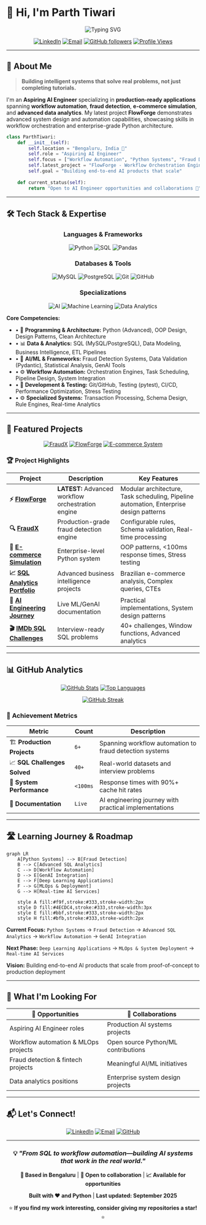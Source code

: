 # 👋 Hi, I'm **Parth Tiwari**

<div align="center">

![Typing SVG](https://readme-typing-svg.herokuapp.com?font=Fira+Code&weight=500&size=28&duration=3000&pause=1000&color=2F81F7&center=true&vCenter=true&width=500&lines=Aspiring+AI+Engineer;Building+Production+Systems;Workflow+Automation+Expert;Fraud+Detection+Specialist)

[![LinkedIn](https://img.shields.io/badge/LinkedIn-%230077B5.svg?logo=linkedin&logoColor=white)](https://www.linkedin.com/in/parth-tiwar1)
[![Email](https://img.shields.io/badge/Email-D14836?logo=gmail&logoColor=white)](mailto:parthti2003@gmail.com)
[![GitHub followers](https://img.shields.io/github/followers/parthtiwari-dev?logo=github&style=flat-square&color=2F81F7)](https://github.com/parthtiwari-dev)
[![Profile Views](https://komarev.com/ghpvc/?username=parthtiwari-dev&color=2F81F7&style=flat-square)](https://github.com/parthtiwari-dev)

</div>

---

## 🚀 **About Me**

> **Building intelligent systems that solve real problems, not just completing tutorials.**

I'm an **Aspiring AI Engineer** specializing in **production-ready applications** spanning **workflow automation**, **fraud detection**, **e-commerce simulation**, and **advanced data analytics**. My latest project **FlowForge** demonstrates advanced system design and automation capabilities, showcasing skills in workflow orchestration and enterprise-grade Python architecture.

```python
class ParthTiwari:
    def __init__(self):
        self.location = "Bengaluru, India 📍"
        self.role = "Aspiring AI Engineer"
        self.focus = ["Workflow Automation", "Python Systems", "Fraud Detection", "SQL Analytics", "GenAI"]
        self.latest_project = "FlowForge - Workflow Orchestration Engine"
        self.goal = "Building end-to-end AI products that scale"
        
    def current_status(self):
        return "Open to AI Engineer opportunities and collaborations 🤝"
```

---

## 🛠️ **Tech Stack & Expertise**

<div align="center">

### **Languages & Frameworks**
![Python](https://img.shields.io/badge/Python-3776AB?style=for-the-badge&logo=python&logoColor=white)
![SQL](https://img.shields.io/badge/SQL-4479A1?style=for-the-badge&logo=mysql&logoColor=white)
![Pandas](https://img.shields.io/badge/Pandas-150458?style=for-the-badge&logo=pandas&logoColor=white)

### **Databases & Tools**
![MySQL](https://img.shields.io/badge/MySQL-4479A1?style=for-the-badge&logo=mysql&logoColor=white)
![PostgreSQL](https://img.shields.io/badge/PostgreSQL-336791?style=for-the-badge&logo=postgresql&logoColor=white)
![Git](https://img.shields.io/badge/Git-F05032?style=for-the-badge&logo=git&logoColor=white)
![GitHub](https://img.shields.io/badge/GitHub-181717?style=for-the-badge&logo=github&logoColor=white)

### **Specializations**
![AI](https://img.shields.io/badge/AI-FF6F00?style=for-the-badge&logo=tensorflow&logoColor=white)
![Machine Learning](https://img.shields.io/badge/Machine%20Learning-FF6F00?style=for-the-badge&logo=scikit-learn&logoColor=white)
![Data Analytics](https://img.shields.io/badge/Data%20Analytics-FF6F00?style=for-the-badge&logo=analytics&logoColor=white)

</div>

**Core Competencies:**
- • 🎯 **Programming & Architecture:** Python (Advanced), OOP Design, Design Patterns, Clean Architecture
- • 📊 **Data & Analytics:** SQL (MySQL/PostgreSQL), Data Modeling, Business Intelligence, ETL Pipelines
- • 🤖 **AI/ML & Frameworks:** Fraud Detection Systems, Data Validation (Pydantic), Statistical Analysis, GenAI Tools
- • ⚙️ **Workflow Automation:** Orchestration Engines, Task Scheduling, Pipeline Design, System Integration
- • 🔧 **Development & Testing:** Git/GitHub, Testing (pytest), CI/CD, Performance Optimization, Stress Testing
- • ⚙️ **Specialized Systems:** Transaction Processing, Schema Design, Rule Engines, Real-time Analytics

---

## 🚀 **Featured Projects**

<div align="center">

[![FraudX](https://img.shields.io/badge/🔍_FraudX-Production_Grade_Fraud_Detection-FF6B6B?style=for-the-badge)](https://github.com/parthtiwari-dev/fraudx)
[![FlowForge](https://img.shields.io/badge/⚡_FlowForge-Workflow_Orchestration_Engine-4ECDC4?style=for-the-badge)](https://github.com/parthtiwari-dev/FlowForge)
[![E-commerce System](https://img.shields.io/badge/🛒_E--commerce-Enterprise_Python_System-45B7D1?style=for-the-badge)](https://github.com/parthtiwari-dev/E-commerce-Simulation-System)

</div>

### 🏆 **Project Highlights**

| Project | Description | Key Features |
|---------|-------------|-------------|
| **⚡ [FlowForge](https://github.com/parthtiwari-dev/FlowForge)** | **LATEST:** Advanced workflow orchestration engine | Modular architecture, Task scheduling, Pipeline automation, Enterprise design patterns |
| **🔍 [FraudX](https://github.com/parthtiwari-dev/fraudx)** | Production-grade fraud detection engine | Configurable rules, Schema validation, Real-time processing |
| **🛒 [E-commerce Simulation](https://github.com/parthtiwari-dev/E-commerce-Simulation-System)** | Enterprise-level Python system | OOP patterns, <100ms response times, Stress testing |
| **📈 [SQL Analytics Portfolio](https://github.com/parthtiwari-dev/sql-olist-analytics-foundation)** | Advanced business intelligence projects | Brazilian e-commerce analysis, Complex queries, CTEs |
| **🤖 [AI Engineering Journey](https://github.com/parthtiwari-dev/AI-Engineer-Journey)** | Live ML/GenAI documentation | Practical implementations, System design patterns |
| **🎬 [IMDb SQL Challenges](https://github.com/parthtiwari-dev/IMDb-SQL-Practice-Project)** | Interview-ready SQL problems | 40+ challenges, Window functions, Advanced analytics |

---

## 📊 **GitHub Analytics**

<div align="center">

[![GitHub Stats](https://github-readme-stats.vercel.app/api?username=parthtiwari-dev&theme=react&hide_border=true&include_all_commits=true&count_private=true)](https://github.com/parthtiwari-dev)
[![Top Languages](https://github-readme-stats.vercel.app/api/top-langs/?username=parthtiwari-dev&theme=react&hide_border=true&include_all_commits=true&count_private=true&layout=compact)](https://github.com/parthtiwari-dev)

[![GitHub Streak](https://streak-stats.demolab.com?user=parthtiwari-dev&theme=react&border_radius=10&border=2F81F7)](https://git.io/streak-stats)

</div>

### 🏅 **Achievement Metrics**

| Metric | Count | Description |
|--------|-------|-------------|
| 🏗️ **Production Projects** | `6+` | Spanning workflow automation to fraud detection systems |
| 📈 **SQL Challenges Solved** | `40+` | Real-world datasets and interview problems |
| 🔧 **System Performance** | `<100ms` | Response times with 90%+ cache hit rates |
| 📝 **Documentation** | `Live` | AI engineering journey with practical implementations |

---

## 🛣️ **Learning Journey & Roadmap**

```mermaid
graph LR
    A[Python Systems] --> B[Fraud Detection]
    B --> C[Advanced SQL Analytics]
    C --> D[Workflow Automation]
    D --> E[GenAI Integration]
    E --> F[Deep Learning Applications]
    F --> G[MLOps & Deployment]
    G --> H[Real-time AI Services]
    
    style A fill:#f9f,stroke:#333,stroke-width:2px
    style D fill:#4ECDC4,stroke:#333,stroke-width:3px
    style E fill:#bbf,stroke:#333,stroke-width:2px
    style H fill:#bfb,stroke:#333,stroke-width:2px
```

**Current Focus:** `Python Systems` → `Fraud Detection` → `Advanced SQL Analytics` → `Workflow Automation` → `GenAI Integration`

**Next Phase:** `Deep Learning Applications` → `MLOps & System Deployment` → `Real-time AI Services`

**Vision:** Building end-to-end AI products that scale from proof-of-concept to production deployment

---

## 🎯 **What I'm Looking For**

<div align="center">

| 🚀 **Opportunities** | 🤝 **Collaborations** |
|----------------------|--------------------------|
| Aspiring AI Engineer roles | Production AI systems projects |
| Workflow automation & MLOps projects | Open source Python/ML contributions |
| Fraud detection & fintech projects | Meaningful AI/ML initiatives |
| Data analytics positions | Enterprise system design projects |

</div>

---

## 📬 **Let's Connect!**

<div align="center">

[![LinkedIn](https://img.shields.io/badge/-Connect_on_LinkedIn-0077B5?style=for-the-badge&logo=linkedin&logoColor=white)](https://www.linkedin.com/in/parth-tiwar1)
[![Email](https://img.shields.io/badge/-Email_Me-D14836?style=for-the-badge&logo=gmail&logoColor=white)](mailto:parthti2003@gmail.com)
[![GitHub](https://img.shields.io/badge/-Follow_on_GitHub-181717?style=for-the-badge&logo=github&logoColor=white)](https://github.com/parthtiwari-dev)

</div>

---

<div align="center">

### 💡 *"From SQL to workflow automation—building AI systems that work in the real world."*

**📍 Based in Bengaluru** | **🤝 Open to collaboration** | **📈 Available for opportunities**

**Built with ❤️ and Python** | **Last updated: September 2025**

⭐ **If you find my work interesting, consider giving my repositories a star!** ⭐

</div>
